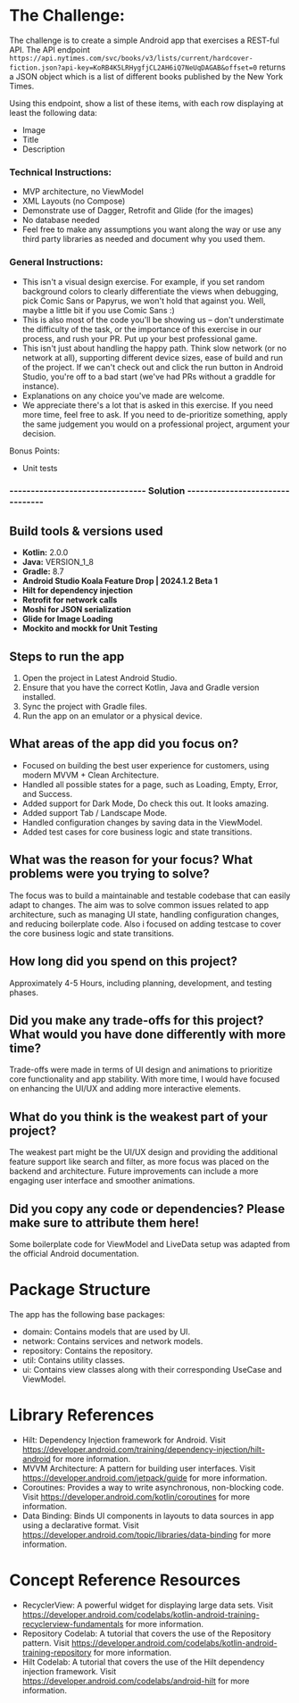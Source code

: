 # The Challenge:

The challenge is to create a simple Android app that exercises a REST-ful API. The API endpoint `https://api.nytimes.com/svc/books/v3/lists/current/hardcover-fiction.json?api-key=KoRB4K5LRHygfjCL2AH6iQ7NeUqDAGAB&offset=0` returns a JSON object which is a list of different books published by the New York Times. 

Using this endpoint, show a list of these items, with each row displaying at least the following data:

- Image
- Title
- Description 

### Technical Instructions:
- MVP architecture, no ViewModel
- XML Layouts (no Compose)
- Demonstrate use of Dagger, Retrofit and Glide (for the images)
- No database needed
- Feel free to make any assumptions you want along the way or use any third party libraries as needed and document why you used them.

### General Instructions:
- This isn't a visual design exercise. For example, if you set random background colors to clearly differentiate the views when debugging, pick Comic Sans or Papyrus, we won't hold that against you. Well, maybe a little bit if you use Comic Sans :)
- This is also most of the code you'll be showing us – don't understimate the difficulty of the task, or the importance of this exercise in our process, and rush your PR. Put up your best professional game.
- This isn't just about handling the happy path. Think slow network (or no network at all), supporting different device sizes, ease of build and run of the project. If we can't check out and click the run button in Android Studio, you're off to a bad start (we've had PRs without a graddle for instance).
- Explanations on any choice you've made are welcome.
- We appreciate there's a lot that is asked in this exercise. If you need more time, feel free to ask. If you need to de-prioritize something, apply the same judgement you would on a professional project, argument your decision. 

Bonus Points:
  - Unit tests


### -------------------------------- Solution --------------------------------

## Build tools & versions used

- **Kotlin:** 2.0.0
- **Java:** VERSION_1_8
- **Gradle:** 8.7
- **Android Studio Koala Feature Drop | 2024.1.2 Beta 1**
- **Hilt for dependency injection**
- **Retrofit for network calls**
- **Moshi for JSON serialization**
- **Glide for Image Loading**
- **Mockito and mockk for Unit Testing**

## Steps to run the app

1. Open the project in Latest Android Studio.
2. Ensure that you have the correct Kotlin, Java and Gradle version installed.
3. Sync the project with Gradle files.
4. Run the app on an emulator or a physical device.

## What areas of the app did you focus on?

- Focused on building the best user experience for customers, using modern MVVM + Clean Architecture.
- Handled all possible states for a page, such as Loading, Empty, Error, and Success.
- Added support for Dark Mode, Do check this out. It looks amazing.
- Added support Tab / Landscape Mode.
- Handled configuration changes by saving data in the ViewModel.
- Added test cases for core business logic and state transitions.

## What was the reason for your focus? What problems were you trying to solve?

The focus was to build a maintainable and testable codebase that can easily adapt to changes.
The aim was to solve common issues related to app architecture, such as managing UI state, handling
configuration changes, and reducing boilerplate code.
Also i focused on adding testcase to cover the core business logic and state transitions.

## How long did you spend on this project?

Approximately 4-5 Hours, including planning, development, and testing phases.

## Did you make any trade-offs for this project? What would you have done differently with more time?

Trade-offs were made in terms of UI design and animations to prioritize core functionality and app
stability. With more time, I would have focused on enhancing the UI/UX and adding more interactive
elements.

## What do you think is the weakest part of your project?

The weakest part might be the UI/UX design and providing the additional feature support like search
and filter, as more focus was placed on the backend and architecture.
Future improvements can include a more engaging user interface and smoother animations.

## Did you copy any code or dependencies? Please make sure to attribute them here!

Some boilerplate code for ViewModel and LiveData setup was adapted from the official Android documentation.

# Package Structure

The app has the following base packages:

- domain: Contains models that are used by UI.
- network: Contains services and network models.
- repository: Contains the repository.
- util: Contains utility classes.
- ui: Contains view classes along with their corresponding UseCase and ViewModel.

# Library References

- Hilt: Dependency Injection framework for Android.
  Visit https://developer.android.com/training/dependency-injection/hilt-android for more
  information.
- MVVM Architecture: A pattern for building user interfaces.
  Visit https://developer.android.com/jetpack/guide for more information.
- Coroutines: Provides a way to write asynchronous, non-blocking code.
  Visit https://developer.android.com/kotlin/coroutines for more information.
- Data Binding: Binds UI components in layouts to data sources in app using a declarative format.
  Visit https://developer.android.com/topic/libraries/data-binding for more information.

# Concept Reference Resources

- RecyclerView: A powerful widget for displaying large data sets.
  Visit https://developer.android.com/codelabs/kotlin-android-training-recyclerview-fundamentals for
  more information.
- Repository Codelab: A tutorial that covers the use of the Repository pattern.
  Visit https://developer.android.com/codelabs/kotlin-android-training-repository for more
  information.
- Hilt Codelab: A tutorial that covers the use of the Hilt dependency injection framework.
  Visit https://developer.android.com/codelabs/android-hilt for more information.
